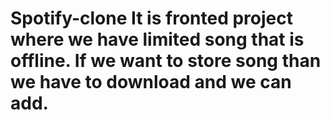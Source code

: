 # Spotify-clone It is fronted project where we have limited song that is offline. If we want to store song than we have to download and we can add. 
